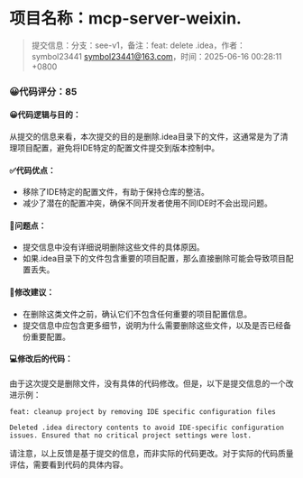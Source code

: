 # 项目名称：mcp-server-weixin.

> 提交信息：分支：see-v1，备注：feat: delete .idea，作者：symbol23441 <symbol23441@163.com>，时间：2025-06-16 00:28:11 +0800

### 😀代码评分：85

#### 😀代码逻辑与目的：

从提交的信息来看，本次提交的目的是删除.idea目录下的文件，这通常是为了清理项目配置，避免将IDE特定的配置文件提交到版本控制中。

#### ✅代码优点：

- 移除了IDE特定的配置文件，有助于保持仓库的整洁。
- 减少了潜在的配置冲突，确保不同开发者使用不同IDE时不会出现问题。

#### 🤔问题点：

- 提交信息中没有详细说明删除这些文件的具体原因。
- 如果.idea目录下的文件包含重要的项目配置，那么直接删除可能会导致项目配置丢失。

#### 🎯修改建议：

- 在删除这类文件之前，确认它们不包含任何重要的项目配置信息。
- 提交信息中应包含更多细节，说明为什么需要删除这些文件，以及是否已经备份重要配置。

#### 💻修改后的代码：

由于这次提交是删除文件，没有具体的代码修改。但是，以下是提交信息的一个改进示例：

```
feat: cleanup project by removing IDE specific configuration files

Deleted .idea directory contents to avoid IDE-specific configuration
issues. Ensured that no critical project settings were lost.
```

请注意，以上反馈是基于提交的信息，而非实际的代码更改。对于实际的代码质量评估，需要看到代码的具体内容。